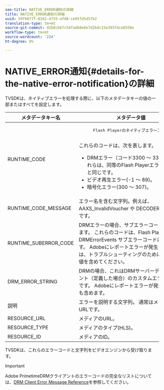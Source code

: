 ```yaml
---
seo-title: NATIVE_ERROR通知の詳細
title: NATIVE_ERROR通知の詳細
uuid: 59f6077f-8162-4755-afd8-ce95fd5d57b2
translation-type: tm+mt
source-git-commit: d2b8cb67c54fadb8e0e7d2bdc15e393fdce8550e
workflow-type: tm+mt
source-wordcount: '224'
ht-degree: 0%

---
```



# NATIVE_ERROR通知{#details-for-the-native-error-notification}の詳細

TVSDKは、ネイティブエラーを処理する際に、以下のメタデータキーの値の一部またはすべてを設定します。

<table id="table_86A21619515B435DBB65DC4DFBB64B29"> 
 <thead> 
  <tr> 
   <th colname="col1" class="entry"> メタデータキー名 </th> 
   <th colname="col2" class="entry"> メタデータ値 </th> 
  </tr> 
 </thead>
 <tbody> 
  <tr> 
   <td colname="col1"> <span class="codeph"> RUNTIME_CODE  </span> </td> 
   <td colname="col2"> 
    <pre>
      Flash Playerのネイティブエラーコードです。 
    </pre> これらのコードは、次を表します。 
    <ul id="ul_330C626DE27B45A09E8851CC24768A07"> 
     <li id="li_0845A9BBB55545BDB49BD4F4802C0E54">DRMエラー（コード3300 ～ 3367）。 これらは、同等のFlash Playerエラーコードと同じです。 </li> 
     <li id="li_98A571480C154CF0AE1DC101FF0834C4">ビデオ再生エラー(-1 ～ 89)。 </li> 
     <li id="li_D7C19955DEF94DA88B822C8C57D6D2F4">暗号化エラー(300 ～ 307)。 </li> 
    </ul> </td> 
  </tr> 
  <tr> 
   <td colname="col1"> <span class="codeph"> RUNTIME_CODE_MESSAGE  </span> </td> 
   <td colname="col2"> エラー名を含む文字列。例えば、<span class="codeph"> AAXS_InvalidVoucher </span>や<span class="codeph"> DECODER_FAILED </span>です。 </td> 
  </tr> 
  <tr> 
   <td colname="col1"> <span class="codeph"> RUNTIME_SUBERROR_CODE  </span> </td> 
   <td colname="col2"> DRMエラーの場合、サブエラーコードも返されます。 これらのコードは、Flash Playerが返す<span class="codeph"> DRMErrorEvents </span>サブエラーコードに対応します。 Adobeにレポートエラーが発生した場合は、トラブルシューティングのために、この数値を含めてください。 </td> 
  </tr> 
  <tr> 
   <td colname="col1"> <span class="codeph"> DRM_ERROR_STRING  </span> </td> 
   <td colname="col2"> DRMの場合、これはDRMサーバーデプロイメント（定義した場合）のカスタムエラー文字列です。 Adobeにレポートエラーが発生した場合も含めます。 </td> 
  </tr> 
  <tr> 
   <td colname="col1"> <span class="codeph"> 説明  </span> </td> 
   <td colname="col2"> エラーを説明する文字列。 通常はメディアのURLです。 </td> 
  </tr> 
  <tr> 
   <td colname="col1"> <span class="codeph"> RESOURCE_URL  </span> </td> 
   <td colname="col2"> メディアのURL。 </td> 
  </tr> 
  <tr> 
   <td colname="col1"> <span class="codeph"> RESOURCE_TYPE  </span> </td> 
   <td colname="col2"> メディアのタイプ(HLS)。 </td> 
  </tr> 
  <tr> 
   <td colname="col1"> <span class="codeph"> RESOURCE_ID  </span> </td> 
   <td colname="col2"> メディアのID。 </td> 
  </tr> 
 </tbody> 
</table>

TVSDKは、これらのエラーコードと文字列をビデオエンジンから受け取ります。

>[!IMPORTANT]
>
>Adobe PrimetimeDRMクライアントのエラーコードの完全なリストについては、[DRM Client Error Message Reference](https://helpx.adobe.com/content/dam/help/en/primetime/drm/drm_client_error_message_reference.pdf)を参照してください。